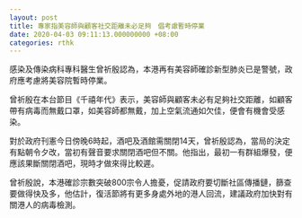 ```yaml
---
layout: post
title: 專家指美容師與顧客社交距離未必足夠　倡考慮暫時停業
date: 2020-04-03 09:11:13.000000000 +08:00
categories: rthk
---
```


感染及傳染病科專科醫生曾祈殷認為，本港再有美容師確診新型肺炎已是警號，政府應考慮將美容院暫時停業。

曾祈殷在本台節目《千禧年代》表示，美容師與顧客未必有足夠社交距離，如顧客帶有病毒而無戴口罩，如美容師都無戴，加上空氣流通如欠佳，便會有機會受感染。

對於政府刊憲今日傍晚6時起，酒吧及酒館需關閉14天，曾祈殷認為，當局的決定有點朝令夕改，當初有聲音要求關閉酒吧但不關。他指出，最初一有群組爆發，便應該果斷關閉酒吧，現時才做來得比較遲。

曾祈殷說，本港確診宗數突破800宗令人擔憂，促請政府要切斷社區傳播鏈，篩查要做得快及多，他估計，復活節將有更多身處外地的港人回流，建議政府加快對有關港人的病毒檢測。
